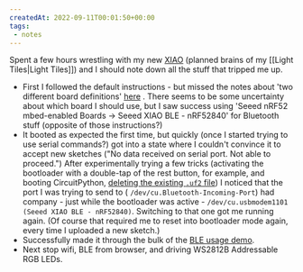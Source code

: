 ```yaml
---
createdAt: 2022-09-11T00:01:50+00:00
tags:
 - notes
---
```

Spent a few hours wrestling with my new [XIAO](https://www.seeedstudio.com/Seeed-XIAO-BLE-nRF52840-p-5201.html) (planned brains of my [[Light Tiles|Light Tiles]]) and I should note down all the stuff that tripped me up.

 - First I followed the default instructions - but missed the notes about 'two different board definitions' [here](https://wiki.seeedstudio.com/XIAO_BLE/#two-arduino-libraries) . There seems to be some uncertainty about which board I should use, but I saw success using 'Seeed nRF52 mbed-enabled Boards -> Seeed XIAO BLE - nRF52840' for Bluetooth stuff (opposite of those instructions?)
 - It booted as expected the first time, but quickly (once I started trying to use serial commands?) got into a state where I couldn't convince it to accept new sketches ("No data received on serial port. Not able to proceed.") After experimentally trying a few tricks (activating the bootloader with a double-tap of the rest button, for example, and booting CircuitPython, [deleting the existing `.uf2` file](https://forum.seeedstudio.com/t/seeeduino-xiao-dead-unable-to-upload-sketches-after-code-upload-solved/258219)) I noticed that the port I was trying to send to ( `/dev/cu.Bluetooth-Incoming-Port`) had company - just while the bootloader was active - `/dev/cu.usbmodem1101 (Seeed XIAO BLE - nRF52840)`. Switching to that one got me running again. (Of course that required me to reset into bootloader mode again, every time I uploaded a new sketch.)
 - Successfully made it through the bulk of the [BLE usage demo](https://wiki.seeedstudio.com/XIAO-BLE-Sense-Bluetooth-Usage/).
  - Next stop wifi, BLE from browser, and driving WS2812B Addressable RGB LEDs.